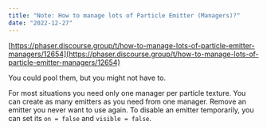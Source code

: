 ```yaml
---
title: "Note: How to manage lots of Particle Emitter (Managers)?"
date: "2022-12-27"
---
```


[https://phaser.discourse.group/t/how-to-manage-lots-of-particle-emitter-managers/12654](https://phaser.discourse.group/t/how-to-manage-lots-of-particle-emitter-managers/12654)

You could pool them, but you might not have to.

For most situations you need only one manager per particle texture. You can create as many emitters as you need from one manager. Remove an emitter you never want to use again. To disable an emitter temporarily, you can set its `on = false` and `visible = false`.
